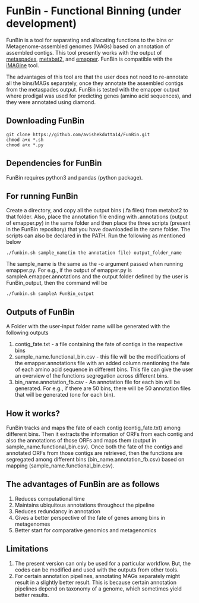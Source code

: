 # FunBin - Functional Binning (under development)

FunBin is a tool for separating and allocating functions to the bins or Metagenome-assembled genomes (MAGs) based on annotation of assembled contigs. This tool presently works with the output of [metaspades](https://github.com/ablab/spades), [metabat2](https://bitbucket.org/berkeleylab/metabat/src/master/), and [emapper](https://github.com/eggnogdb/eggnog-mapper). FunBin is compatible with the [iMAGine](https://github.com/avishekdutta14/iMAGine) tool.

The advantages of this tool are that the user does not need to re-annotate all the bins/MAGs separately, once they annotate the assembled contigs from the metaspades output. FunBin is tested with the emapper output where prodigal was used for predicting genes (amino acid sequences), and they were annotated using diamond.

## Downloading FunBin
```
git clone https://github.com/avishekdutta14/FunBin.git
chmod a+x *.sh
chmod a+x *.py
```
## Dependencies for FunBin

FunBin requires python3 and pandas (python package).

## For running FunBin

Create a directory, and copy all the output bins (.fa files) from metabat2 to that folder. Also, place the annotation file ending with .annotations (output of emapper.py) in the same folder and then place the three scripts (present in the FunBin repository) that you have downloaded in the same folder. The scripts can also be declared in the PATH. Run the following as mentioned below

```
./funbin.sh sample_name(in the annotation file) output_folder_name
```

The sample_name is the same as the -o argument passed when running emapper.py. For e.g., if the output of emapper.py is sampleA.emapper.annotations and the output folder defined by the user is FunBin_output, then the command will be

```
./funbin.sh sampleA FunBin_output
```

## Outputs of FunBin

A Folder with the user-input folder name will be generated with the following outputs

1. contig_fate.txt - a file containing the fate of contigs in the respective bins
2. sample_name.functional_bin.csv - this file will be the modifications of the emapper.annotations file with an added column mentioning the fate of each amino acid sequence in different bins. This file can give the user an overview of the functions segregation across different bins.
3. bin_name.annotation_fb.csv - An annotation file for each bin will be generated. For e.g., if there are 50 bins, there will be 50 annotation files that will be generated (one for each bin).

## How it works?

FunBin tracks and maps the fate of each contig (contig_fate.txt) among different bins. Then it extracts the information of ORFs from each contig and also the annotations of those ORFs and maps them (output in sample_name.functional_bin.csv). Once both the fate of the contigs and annotated ORFs from those contigs are retrieved, then the functions are segregated among different bins (bin_name.annotation_fb.csv) based on mapping (sample_name.functional_bin.csv).


## The advantages of FunBin are as follows

1. Reduces computational time
2. Maintains ubiquitous annotations throughout the pipeline
3. Reduces redundancy in annotation
4. Gives a better perspective of the fate of genes among bins in metagenomes
5. Better start for comparative genomics and metagenomics

## Limitations

1. The present version can only be used for a particular workflow. But, the codes can be modified and used with the outputs from other tools.
2. For certain annotation pipelines, annotating MAGs separately might result in a slightly better result. This is because certain annotation pipelines depend on taxonomy of a genome, which sometimes yield better results.




